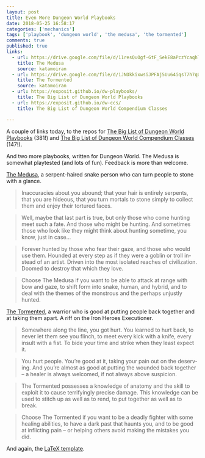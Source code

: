 ```yaml
---
layout: post
title: Even More Dungeon World Playbooks
date: 2018-05-25 16:58:17
categories: ['mechanics']
tags: ['playbook', 'dungeon world', 'the medusa', 'the tormented']
comments: true
published: true
links:
  - url: https://drive.google.com/file/d/11resQuOgf-GtF_SekE8aPczYcaqhTqk2
    title: The Medusa
    source: katamoiran
  - url: https://drive.google.com/file/d/1JNDkkixwsiJPFAj5Uu64iqsT7h7qUNeR
    title: The Tormented
    source: katamoiran
  - url: https://exposit.github.io/dw-playbooks/
    title: The Big List of Dungeon World Playbooks
  - url: https://exposit.github.io/dw-ccs/
    title: The Big List of Dungeon World Compendium Classes

---
```


A couple of links today, to the repos for [The Big List of Dungeon World Playbooks](https://exposit.github.io/dw-playbooks/) (381!) and [The Big List of Dungeon World Compendium Classes](https://exposit.github.io/dw-ccs/) (147!).

And two more playbooks, written for Dungeon World. The Medusa is somewhat playtested (and lots of fun).  Feedback is more than welcome.

[The Medusa](https://drive.google.com/file/d/11resQuOgf-GtF_SekE8aPczYcaqhTqk2/view), a serpent-haired snake person who can turn people to stone with a glance.

<!--more-->

> Inaccuracies about you abound; that your hair is entirely serpents, that you are hideous, that you turn mortals to stone simply to collect them and enjoy their tortured faces.

> Well, maybe that last part is true, but only those who come hunting meet such a fate. And those who might be hunting. And sometimes those who look like they might think about hunting sometime, you know, just in case...

> Forever hunted by those who fear their gaze, and those who would use them. Hounded at every step as if they were a goblin or troll in- stead of an artist. Driven into the most isolated reaches of civilization. Doomed to destroy that which they love.

> Choose The Medusa if you want to be able to attack at range with bow and gaze, to shift form into snake, human, and hybrid, and to deal with the themes of the monstrous and the perhaps unjustly hunted.

[The Tormented](https://drive.google.com/file/d/1JNDkkixwsiJPFAj5Uu64iqsT7h7qUNeR), a warrior who is good at putting people back together and at taking them apart. A riff on the Iron Heroes Executioner.


> Somewhere along the line, you got hurt. You learned to hurt back, to never let them see you flinch, to meet every kick with a knife, every insult with a fist. To bide your time and strike when they least expect it.

> You hurt people. You’re good at it, taking your pain out on the deserv- ing. And you’re almost as good at putting the wounded back together – a healer is always welcomed, if not always above suspicion.

> The Tormented possesses a knowledge of anatomy and the skill to exploit it to cause terrifyingly precise damage. This knowledge can be used to stitch up as well as to rend, to put together as well as to break.

> Choose The Tormented if you want to be a deadly fighter with some healing abilities, to have a dark past that haunts you, and to be good at inflicting pain – or helping others avoid making the mistakes you did.

And again, the [LaTeX template](https://github.com/exposit/dw-min-template-latex).
